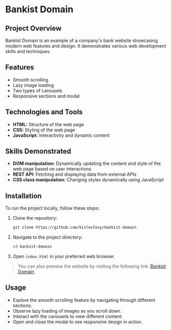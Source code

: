 # Bankist Domain

## Project Overview

Bankist Domain is an example of a company's bank website showcasing modern web features and design. It demonstrates various web development skills and techniques.

## Features

- Smooth scrolling
- Lazy image loading
- Two types of carousels
- Responsive sections and modal

## Technologies and Tools

- **HTML:** Structure of the web page
- **CSS:** Styling of the web page
- **JavaScript:** Interactivity and dynamic content

## Skills Demonstrated

- **DOM manipulation:** Dynamically updating the content and style of the web page based on user interactions
- **REST API:** Fetching and displaying data from external APIs
- **CSS class manipulation:** Changing styles dynamically using JavaScript

## Installation

To run the project locally, follow these steps:

1. Clone the repository:
   ```bash
   git clone https://github.com/kislevlevy/bankist-domain
   ```
2. Navigate to the project directory:
   ```bash
   cd bankist-domain
   ```
3. Open `index.html` in your preferred web browser.

> You can also preview the website by visiting the following link: [Bankist Domain](http://kislev.me/bankist_domain)

## Usage

- Explore the smooth scrolling feature by navigating through different sections.
- Observe lazy loading of images as you scroll down.
- Interact with the carousels to view different content.
- Open and close the modal to see responsive design in action.

